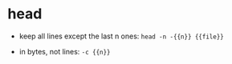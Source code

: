 # head

- keep all lines except the last n ones:
`head -n -{{n}} {{file}}`

- in bytes, not lines:
`-c {{n}}`
